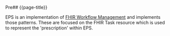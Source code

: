 Pre## {{page-title}}

EPS is an implementation of [FHIR Workflow Management](https://www.hl7.org/fhir/workflow-management.html) and implements those patterns. These are focused on the FHIR Task resource which is used to represent the 'prescription' within EPS. 
